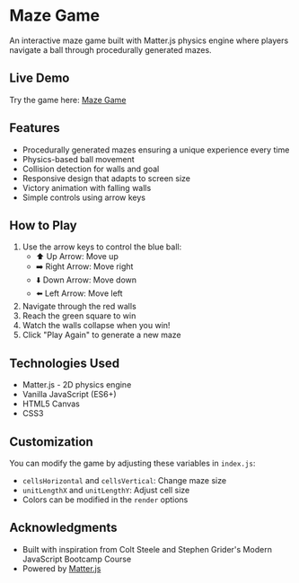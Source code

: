 # Maze Game

An interactive maze game built with Matter.js physics engine where players navigate a ball through procedurally generated mazes.

## Live Demo

Try the game here: [Maze Game](https://maze-game-nu.vercel.app/)

## Features

- Procedurally generated mazes ensuring a unique experience every time
- Physics-based ball movement
- Collision detection for walls and goal
- Responsive design that adapts to screen size
- Victory animation with falling walls
- Simple controls using arrow keys

## How to Play

1. Use the arrow keys to control the blue ball:
   - ⬆️ Up Arrow: Move up
   - ➡️ Right Arrow: Move right
   - ⬇️ Down Arrow: Move down
   - ⬅️ Left Arrow: Move left
2. Navigate through the red walls
3. Reach the green square to win
4. Watch the walls collapse when you win!
5. Click "Play Again" to generate a new maze

## Technologies Used

- Matter.js - 2D physics engine
- Vanilla JavaScript (ES6+)
- HTML5 Canvas
- CSS3

## Customization

You can modify the game by adjusting these variables in `index.js`:

- `cellsHorizontal` and `cellsVertical`: Change maze size
- `unitLengthX` and `unitLengthY`: Adjust cell size
- Colors can be modified in the `render` options

## Acknowledgments

- Built with inspiration from Colt Steele and Stephen Grider's Modern JavaScript Bootcamp Course
- Powered by [Matter.js](https://brm.io/matter-js/)
